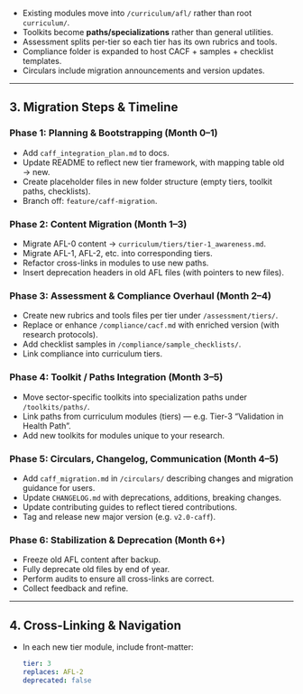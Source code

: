 
- Existing modules move into `/curriculum/afl/` rather than root `curriculum/`.  
- Toolkits become **paths/specializations** rather than general utilities.  
- Assessment splits per-tier so each tier has its own rubrics and tools.  
- Compliance folder is expanded to host CACF + samples + checklist templates.  
- Circulars include migration announcements and version updates.

---

## 3. Migration Steps & Timeline

### Phase 1: Planning & Bootstrapping (Month 0–1)  
- Add `caff_integration_plan.md` to docs.  
- Update README to reflect new tier framework, with mapping table old → new.  
- Create placeholder files in new folder structure (empty tiers, toolkit paths, checklists).  
- Branch off: `feature/caff-migration`.

### Phase 2: Content Migration (Month 1–3)  
- Migrate AFL-0 content → `curriculum/tiers/tier-1_awareness.md`.  
- Migrate AFL-1, AFL-2, etc. into corresponding tiers.  
- Refactor cross-links in modules to use new paths.  
- Insert deprecation headers in old AFL files (with pointers to new files).  

### Phase 3: Assessment & Compliance Overhaul (Month 2–4)  
- Create new rubrics and tools files per tier under `/assessment/tiers/`.  
- Replace or enhance `/compliance/cacf.md` with enriched version (with research protocols).  
- Add checklist samples in `/compliance/sample_checklists/`.  
- Link compliance into curriculum tiers.  

### Phase 4: Toolkit / Paths Integration (Month 3–5)  
- Move sector-specific toolkits into specialization paths under `/toolkits/paths/`.  
- Link paths from curriculum modules (tiers) — e.g. Tier-3 “Validation in Health Path”.  
- Add new toolkits for modules unique to your research.

### Phase 5: Circulars, Changelog, Communication (Month 4–5)  
- Add `caff_migration.md` in `/circulars/` describing changes and migration guidance for users.  
- Update `CHANGELOG.md` with deprecations, additions, breaking changes.  
- Update contributing guides to reflect tiered contributions.  
- Tag and release new major version (e.g. `v2.0-caff`).

### Phase 6: Stabilization & Deprecation (Month 6+)  
- Freeze old AFL content after backup.  
- Fully deprecate old files by end of year.  
- Perform audits to ensure all cross-links are correct.  
- Collect feedback and refine.

---

## 4. Cross-Linking & Navigation

- In each new tier module, include front-matter:

  ```yaml
  tier: 3
  replaces: AFL-2
  deprecated: false
